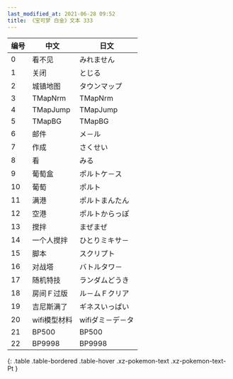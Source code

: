 ```yaml
---
last_modified_at: 2021-06-28 09:52
title: 《宝可梦 白金》文本 333
---
```

| 编号 | 中文 | 日文 |
| ---- | ---- | ---- |
| 0 | 看不见 | みれません |
| 1 | 关闭 | とじる |
| 2 | 城镇地图 | タウンマップ |
| 3 | TMapNrm | TMapNrm |
| 4 | TMapJump | TMapJump |
| 5 | TMapBG | TMapBG |
| 6 | 邮件 | メ－ル |
| 7 | 作成 | さくせい |
| 8 | 看 | みる |
| 9 | 葡萄盒 | ポルトケ－ス |
| 10 | 葡萄 | ポルト |
| 11 | 满港 | ポルトまんたん |
| 12 | 空港 | ポルトからっぽ |
| 13 | 搅拌 | まぜまぜ |
| 14 | 一个人搅拌 | ひとりミキサ－ |
| 15 | 脚本 | スクリプト |
| 16 | 对战塔 | バトルタワ－ |
| 17 | 随机特技 | ランダムどうき |
| 18 | 房间Ｆ过版 | ル－ムＦクリア |
| 19 | 吉尼斯满了 | ギネスいっぱい |
| 20 | wifi模型材料 | wifiダミ－デ－タ |
| 21 | BP500 | BP500 |
| 22 | BP9998 | BP9998 |
{: .table .table-bordered .table-hover .xz-pokemon-text .xz-pokemon-text-Pt }